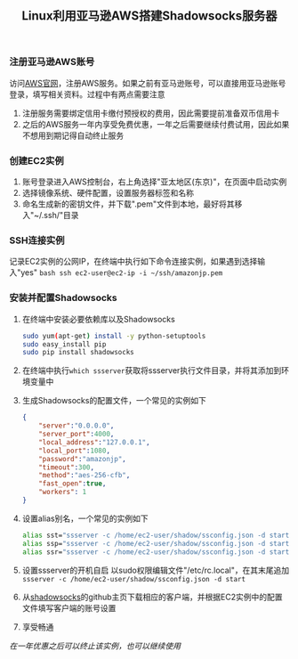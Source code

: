<header><h2 align="center">Linux利用亚马逊AWS搭建Shadowsocks服务器</h2></header>

### 注册亚马逊AWS账号

访问[AWS官网](https://aws.amazon.com/cn/)，注册AWS服务。如果之前有亚马逊账号，可以直接用亚马逊账号登录，填写相关资料。过程中有两点需要注意
1. 注册服务需要绑定信用卡缴付预授权的费用，因此需要提前准备双币信用卡
2. 之后的AWS服务一年内享受免费优惠，一年之后需要继续付费试用，因此如果不想用到期记得自动终止服务

### 创建EC2实例

1. 账号登录进入AWS控制台，右上角选择"亚太地区(东京)"，在页面中启动实例
2. 选择镜像系统、硬件配置，设置服务器标签和名称
3. 命名生成新的密钥文件，并下载".pem"文件到本地，最好将其移入"~/.ssh/"目录

### SSH连接实例

记录EC2实例的公网IP，在终端中执行如下命令连接实例，如果遇到选择输入"yes"
	```bash
	ssh ec2-user@ec2-ip -i ~/ssh/amazonjp.pem
	```

### 安装并配置Shadowsocks

1. 在终端中安装必要依赖库以及Shadowsocks

	```bash
	sudo yum(apt-get) install -y python-setuptools
	sudo easy_install pip
	sudo pip install shadowsocks
	```
2. 在终端中执行`which ssserver`获取将ssserver执行文件目录，并将其添加到环境变量中
3. 生成Shadowsocks的配置文件，一个常见的实例如下
	```json
	{
		"server":"0.0.0.0",
		"server_port":4000,
		"local_address":"127.0.0.1",
		"local_port":1080,
		"password":"amazonjp",
		"timeout":300,
		"method":"aes-256-cfb",
		"fast_open":true,
		"workers": 1
	}
	```
4. 设置alias别名，一个常见的实例如下
	```bash
	alias sst="ssserver -c /home/ec2-user/shadow/ssconfig.json -d start"
	alias ssp="ssserver -c /home/ec2-user/shadow/ssconfig.json -d start"
	alias ssr="ssserver -c /home/ec2-user/shadow/ssconfig.json -d start"
	```
5. 设置ssserver的开机自启
	以sudo权限编辑文件"/etc/rc.local"，在其末尾追加`ssserver -c /home/ec2-user/shadow/ssconfig.json -d start`

6. 从[shadowsocks](https://github.com/shadowsocks/shadowsocks/tree/master)的github主页下载相应的客户端，并根据EC2实例中的配置文件填写客户端的账号设置
7. 享受畅通

*在一年优惠之后可以终止该实例，也可以继续使用*
